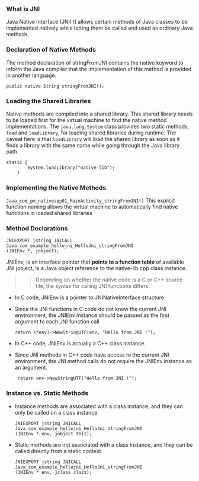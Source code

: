 ### What is JNI

Java Native Interface (JNI) It allows certain methods of Java
classes to be implemented natively while letting them be called and used as ordinary Java methods.

### Declaration of Native Methods

The method declaration of stringFromJNI contains the native keyword to
inform the Java compiler that the implementation of this method is provided in another language.

    public native String stringFromJNI();
    

### Loading the Shared Libraries
 
Native methods are compiled into a shared library. This shared
library needs to be loaded first for the virtual machine to find the native method implementations.
The `java.lang.System` class provides two static methods, `load` and `loadLibrary`, for loading shared libraries
during runtime.
The caveat here is that `loadLibrary` will load the shared library as soon as it finds a library with the
same name while going through the Java library path. 

    static {
            System.loadLibrary("native-lib");
        }
        
   
### Implementing the Native Methods

`Java_com_pm_nativeapp01_MainActivity_stringFromJNI()` This explicit function naming allows the
 virtual machine to automatically find native functions in loaded shared libraries  
 
 
### Method Declarations

    JNIEXPORT jstring JNICALL Java_com_example_hellojni_HelloJni_stringFromJNI
    (JNIEnv *, jobject);
    
  JNIEnv, is an interface pointer that **points to a function table** of available JNI 
  jobject, is a Java object reference to the native-lib.cpp class instance. 
  
  
 >> Depending on whether the native code is a C or C++ source file, the syntax for calling JNI functions
differs.  

  - In C code, JNIEnv is a pointer to JNINativeInterface structure.
  - Since the JNI functions in C code do not know
    the current JNI environment, the JNIEnv instance should be passed as the first argument to each JNI
    function call
    
        return (*env)->NewStringUTF(env, "Hello from JNI !");
        
  - In C++ code, JNIEnv is actually a C++ class instance.  
  - Since JNI methods in C++ code have access to the current JNI environment, the JNI method calls do
    not require the JNIEnv instance as an argument.
    
         return env->NewStringUTF("Hello from JNI !");  
         
         
### Instance vs. Static Methods

- Instance methods are associated with a class instance, and they can only be called on a class
  instance.  
  
      JNIEXPORT jstring JNICALL Java_com_example_hellojni_HelloJni_stringFromJNI
      (JNIEnv * env, jobject thiz);
  
- Static methods are not associated with a class instance, and they can be called directly
  from a static context.
  
      JNIEXPORT jstring JNICALL Java_com_example_hellojni_HelloJni_stringFromJNI
      (JNIEnv * env, jclass clazz);
  
  
  

        